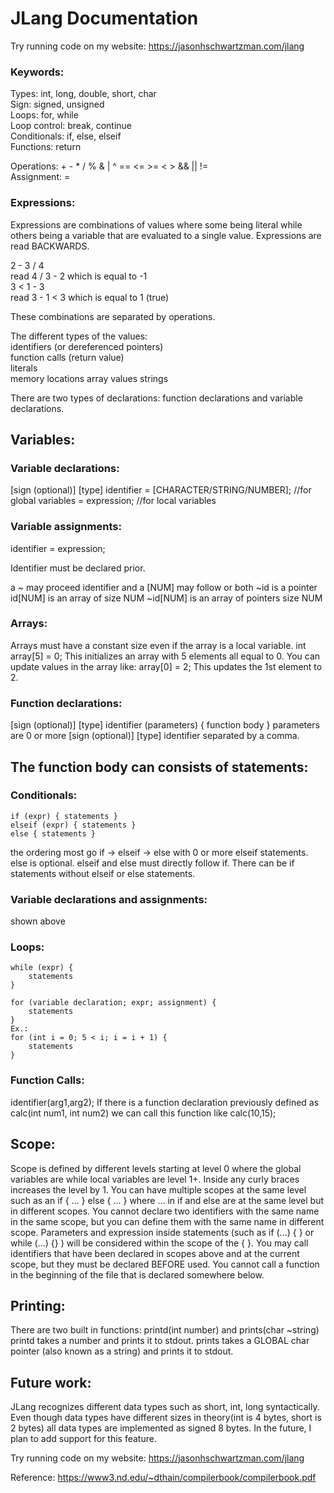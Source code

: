 # JLang Documentation

Try running code on my website: https://jasonhschwartzman.com/jlang

### Keywords:
Types: int, long, double, short, char  
Sign: signed, unsigned  
Loops: for, while  
Loop control: break, continue  
Conditionals: if, else, elseif  
Functions: return  


Operations: + - * / % & | ^ == <= >= < > && || !=  
Assignment: =  

### Expressions:
Expressions are combinations of values where some being literal while others being a variable that are evaluated to a single value. Expressions are read BACKWARDS.  

2 - 3 / 4  
read 4 / 3 - 2 which is equal to -1  
3 < 1 - 3  
read 3 - 1 < 3 which is equal to 1 (true)  

These combinations are separated by operations.  

The different types of the values:  
identifiers (or dereferenced pointers)  
function calls (return value)  
literals  
memory locations
array values
strings


There are two types of declarations: function declarations and variable declarations.

## Variables: 

### Variable declarations:
[sign (optional)] [type] identifier = [CHARACTER/STRING/NUMBER]; //for global variables
                                    = expression; //for local variables
                                 
### Variable assignments:
identifier = expression;

Identifier must be declared prior.

a ~ may proceed identifier and a [NUM] may follow or both
~id is a pointer
id[NUM] is an array of size NUM
~id[NUM] is an array of pointers size NUM

### Arrays:
Arrays must have a constant size even if the array is a local variable.
int array[5] = 0;
This initializes an array with 5 elements all equal to 0.
You can update values in the array like:
array[0] = 2;
This updates the 1st element to 2.

### Function declarations:
[sign (optional)] [type] identifier (parameters) { function body }
parameters are 0 or more [sign (optional)] [type] identifier    separated by a comma.

## The function body can consists of statements:

### Conditionals:
    if (expr) { statements }
    elseif (expr) { statements }
    else { statements }
 
 the ordering most go if -> elseif -> else with 0 or more elseif statements. else is optional. elseif and else must directly follow if. There can be if statements without elseif or else statements.

### Variable declarations and assignments:
shown above

### Loops:
    while (expr) {
        statements
    }

    for (variable declaration; expr; assignment) {
        statements
    }
    Ex.:
    for (int i = 0; 5 < i; i = i + 1) {
        statements
    }

### Function Calls:
identifier(arg1,arg2);
If there is a function declaration previously defined as calc(int num1, int num2)
we can call this function like calc(10,15);

## Scope:
Scope is defined by different levels starting at level 0 where the global variables are while local variables are level 1+. Inside any curly braces increases the level by 1. You can have multiple scopes at the same level such as an if { ... } else { ... } where ... in if and else are at the same level but in different scopes. You cannot declare two identifiers with the same name in the same scope, but you can define them with the same name in different scope. Parameters and expression inside statements (such as if (...) { } or while (...) {} ) will be considered within the scope of the { }. You may call identifiers that have been declared in scopes above and at the current scope, but they must be declared BEFORE used. You cannot call a function in the beginning of the file that is declared somewhere below.

## Printing:
There are two built in functions: printd(int number) and prints(char ~string)
printd takes a number and prints it to stdout.
prints takes a GLOBAL char pointer (also known as a string) and prints it to stdout.

## Future work:
JLang recognizes different data types such as short, int, long syntactically. Even though data types have different sizes in theory(int is 4 bytes, short is 2 bytes) all data types are implemented as signed 8 bytes. In the future, I plan to add support for this feature. 

Try running code on my website: https://jasonhschwartzman.com/jlang

Reference: https://www3.nd.edu/~dthain/compilerbook/compilerbook.pdf
 
 
 
 
 
 
 
 
